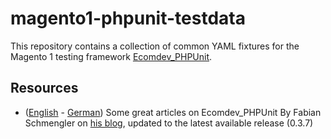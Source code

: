 # magento1-phpunit-testdata
This repository contains a collection of common YAML fixtures for the Magento 1 testing framework [Ecomdev_PHPUnit](https://github.com/EcomDev/EcomDev_PHPUnit).

## Resources
* ([English](https://www.schmengler-se.de/en/category/magento/ecomdev_phpunit/) - [German](https://www.schmengler-se.de/category/magento/ecomdev_phpunit/)) Some great articles on Ecomdev_PHPUnit By Fabian Schmengler on [his blog](https://www.schmengler-se.de/en/), updated to the latest available release (0.3.7)
